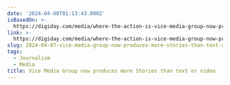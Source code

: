 ```yaml
---
date: '2024-04-08T01:13:43.000Z'
isBasedOn: >-
  https://digiday.com/media/where-the-action-is-vice-media-group-now-produces-more-stories-than-text-or-video/
link: >-
  https://digiday.com/media/where-the-action-is-vice-media-group-now-produces-more-stories-than-text-or-video/
slug: 2024-04-07-vice-media-group-now-produces-more-stories-than-text-or-video
tags:
  - Journalism
  - Media
title: Vice Media Group now produces more Stories than text or video
---
```


